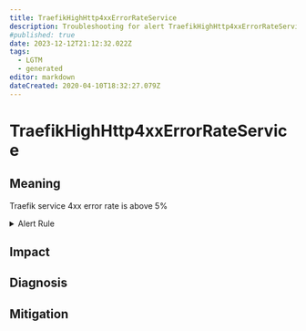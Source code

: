 ```yaml
---
title: TraefikHighHttp4xxErrorRateService
description: Troubleshooting for alert TraefikHighHttp4xxErrorRateService
#published: true
date: 2023-12-12T21:12:32.022Z
tags: 
  - LGTM
  - generated
editor: markdown
dateCreated: 2020-04-10T18:32:27.079Z
---
```


# TraefikHighHttp4xxErrorRateService

## Meaning
[//]: # "Short paragraph that explains what the alert means"
Traefik service 4xx error rate is above 5%

<details>
  <summary>Alert Rule</summary>

{{% rule "traefik/embedded-exporter-v2.yml" "TraefikHighHttp4xxErrorRateService" %}}

<!-- Rule when generated

```yaml
alert: TraefikHighHttp4xxErrorRateService
expr: sum(rate(traefik_service_requests_total{code=~"4.*"}[3m])) by (service) / sum(rate(traefik_service_requests_total[3m])) by (service) * 100 > 5
for: 1m
labels:
    severity: critical
annotations:
    summary: Traefik high HTTP 4xx error rate service (instance {{ $labels.instance }})
    description: |-
        Traefik service 4xx error rate is above 5%
          VALUE = {{ $value }}
          LABELS = {{ $labels }}
    runbook: https://github.com/srerun/prometheus-alerts/blob/main/content/runbooks/embedded-exporter-v2/TraefikHighHttp4xxErrorRateService.md

```

-->

</details>


## Impact
[//]: # "What could / will happen if the alert is not addressed"



## Diagnosis
[//]: # "Steps to take to identify the cause of the problem"



## Mitigation
[//]: # "The steps necessary to resolve the alert"
